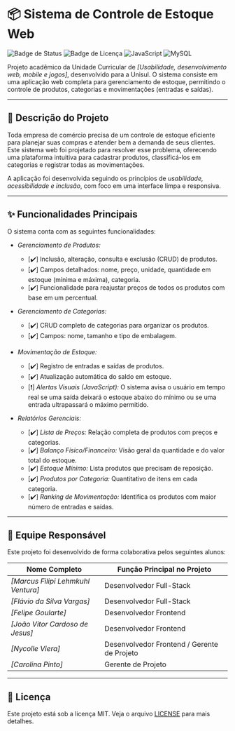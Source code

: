 # 📦 Sistema de Controle de Estoque Web

![Badge de Status](https://img.shields.io/badge/status-em%20desenvolvimento-yellow)
![Badge de Licença](https://img.shields.io/badge/license-MIT-blue)
![JavaScript](https://img.shields.io/badge/JavaScript-ES6-yellow)
![MySQL](https://img.shields.io/badge/MySQL-8.0-blue)

Projeto acadêmico da Unidade Curricular de *[Usabilidade, desenvolvimento web, mobile e jogos]*, desenvolvido para a Unisul. O sistema consiste em uma aplicação web completa para gerenciamento de estoque, permitindo o controle de produtos, categorias e movimentações (entradas e saídas).

---

## 📝 Descrição do Projeto

Toda empresa de comércio precisa de um controle de estoque eficiente para planejar suas compras e atender bem a demanda de seus clientes. Este sistema web foi projetado para resolver esse problema, oferecendo uma plataforma intuitiva para cadastrar produtos, classificá-los em categorias e registrar todas as movimentações.

A aplicação foi desenvolvida seguindo os princípios de *usabilidade, acessibilidade e inclusão*, com foco em uma interface limpa e responsiva.

---

## ✨ Funcionalidades Principais

O sistema conta com as seguintes funcionalidades:

* *Gerenciamento de Produtos:*
    * [✔️] Inclusão, alteração, consulta e exclusão (CRUD) de produtos.
    * [✔️] Campos detalhados: nome, preço, unidade, quantidade em estoque (mínima e máxima), categoria.
    * [✔️] Funcionalidade para reajustar preços de todos os produtos com base em um percentual.

* *Gerenciamento de Categorias:*
    * [✔️] CRUD completo de categorias para organizar os produtos.
    * [✔️] Campos: nome, tamanho e tipo de embalagem.

* *Movimentação de Estoque:*
    * [✔️] Registro de entradas e saídas de produtos.
    * [✔️] Atualização automática do saldo em estoque.
    * [❗] *Alertas Visuais (JavaScript):* O sistema avisa o usuário em tempo real se uma saída deixará o estoque abaixo do mínimo ou se uma entrada ultrapassará o máximo permitido.

* *Relatórios Gerenciais:*
    * [✔️] *Lista de Preços:* Relação completa de produtos com preços e categorias.
    * [✔️] *Balanço Físico/Financeiro:* Visão geral da quantidade e do valor total do estoque.
    * [✔️] *Estoque Mínimo:* Lista produtos que precisam de reposição.
    * [✔️] *Produtos por Categoria:* Quantitativo de itens em cada categoria.
    * [✔️] *Ranking de Movimentação:* Identifica os produtos com maior número de entradas e saídas.

---

## 👥 Equipe Responsável

Este projeto foi desenvolvido de forma colaborativa pelos seguintes alunos:

| Nome Completo        | Função Principal no Projeto          |
| -------------------- | ------------------------------------ |
| *[Marcus Filipi Lehmkuhl Ventura]* | Desenvolvedor Full-Stack  |
| *[Flávio da Silva Vargas]* | Desenvolvedor Full-Stack  |
| *[Felipe Goularte]* | Desenvolvedor Frontend  |
| *[João Vitor Cardoso de Jesus]* | Desenvolvedor Frontend  |
| *[Nycolle Viera]* | Desenvolvedor Frontend / Gerente de Projeto  |
| *[Carolina Pinto]* | Gerente de Projeto  |






---

## 📄 Licença

Este projeto está sob a licença MIT. Veja o arquivo [LICENSE](LICENSE) para mais detalhes.